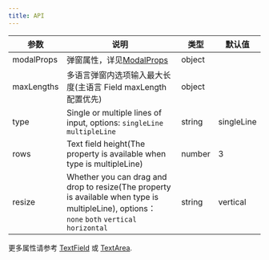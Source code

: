 ```yaml
---
title: API
---
```


| 参数       | 说明                                                          | 类型   | 默认值 |
| ---------- | ------------------------------------------------------------- | ------ | ------ |
| modalProps | 弹窗属性，详见[ModalProps](/zh/procmp/feedback/modal/#Modal)          | object |        |
| maxLengths | 多语言弹窗内选项输入最大长度(主语言 Field maxLength 配置优先) | object |        |
| type | Single or multiple lines of input, options: `singleLine` `multipleLine` | string | singleLine |
| rows | Text field height(The property is available when type is multipleLine) | number  | 3 |
| resize | Whether you can drag and drop to resize(The property is available when type is multipleLine), options： `none` `both` `vertical` `horizontal` | string  | vertical |

更多属性请参考 [TextField](/en/procmp/data-entry/text-field/#TextField) 或 [TextArea](/en/procmp/data-entry/text-area/#TextArea).
